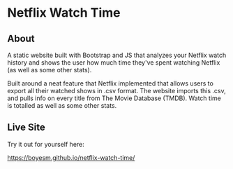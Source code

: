 # Netflix Watch Time

## About

A static website built with Bootstrap and JS that analyzes your Netflix watch history and shows the user how much time they've spent watching Netflix (as well as some other stats).

Built around a neat feature that Netflix implemented that allows users to export all their watched shows in .csv format. The website imports this .csv, and pulls info on every title from The Movie Database (TMDB). Watch time is totalled as well as some other stats.

## Live Site

Try it out for yourself here:

https://boyesm.github.io/netflix-watch-time/
